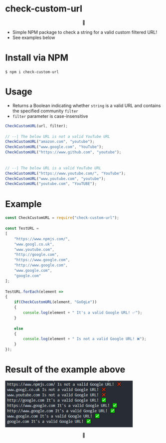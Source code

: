 # check-custom-url

<p align="center">🐜</p>

* Simple NPM package to check a string for a valid custom filtered URL!
* See examples below

# Install via NPM

`$ npm i check-custom-url `

# Usage

- Returns a Boolean indicating whether `string` is a valid URL and contains the specified community `filter`
- `filter` parameter is case-insensitive

```javascript
CheckCustomURL(url, filter);

// --| The below URL is not a valid YouTube URL
CheckCustomURL("amazon.com", "youtube");
CheckCustomURL("www.google.com", "YouTube");
CheckCustomURL("https://www.github.com", "youtube");


// --| The below URL is a valid YouTube URL
CheckCustomURL("https://www.youtube.com/", "YouTube");
CheckCustomURL("www.youtube.com", "youtube");
CheckCustomURL("youtube.com", "YouTUBE");
```

# Example

```javascript
const CheckCustomURL = require("check-custom-url");

const TestURL = 
[
    "https://www.npmjs.com/",
    "www.googl.co.uk",
    "www.youtube.com",
    "http://google.com",
    "https://www.google.com",
    "http://www.google.com",
    "www.google.com",
    "google.com"
];

TestURL.forEach(element =>
{
    if(CheckCustomURL(element, "GoOgLe"))
    {
        console.log(element + " It's a valid Google URL! ✅");
    }

    else
    {
        console.log(element + " Is not a valid Google URL! ❌");
    }
});
```

# Result of the example above

![Result](https://github.com/tutyamxx/check-custom-url/blob/master/example.PNG)

<p align="center">🐜</p>
